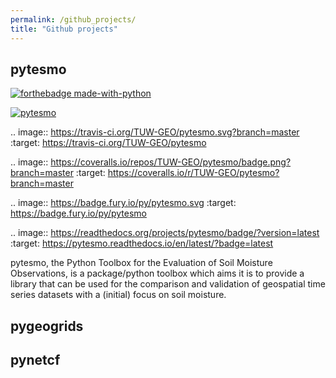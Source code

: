 ```yaml
---
permalink: /github_projects/
title: "Github projects"
---
```


## pytesmo

[![forthebadge made-with-python](http://ForTheBadge.com/images/badges/made-with-python.svg)](https://www.python.org/)

[![pytesmo](https://badge.fury.io/py/pytesmo.svg)](https://badge.fury.io/py/pytesmo/)

.. image:: https://travis-ci.org/TUW-GEO/pytesmo.svg?branch=master
    :target: https://travis-ci.org/TUW-GEO/pytesmo

.. image:: https://coveralls.io/repos/TUW-GEO/pytesmo/badge.png?branch=master
  :target: https://coveralls.io/r/TUW-GEO/pytesmo?branch=master

.. image:: https://badge.fury.io/py/pytesmo.svg
    :target: https://badge.fury.io/py/pytesmo

.. image:: https://readthedocs.org/projects/pytesmo/badge/?version=latest
    :target: https://pytesmo.readthedocs.io/en/latest/?badge=latest

pytesmo, the Python Toolbox for the Evaluation of Soil Moisture Observations, is
a package/python toolbox which aims it is to provide a library that can be used
for the comparison and validation of geospatial time series datasets with a
(initial) focus on soil moisture.

## pygeogrids


## pynetcf
